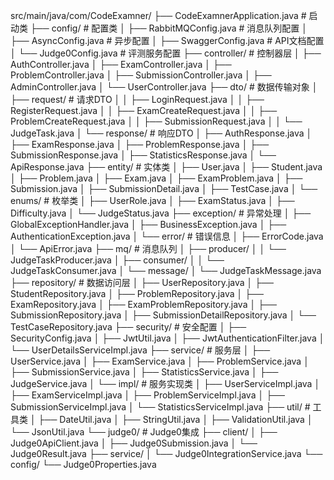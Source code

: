 src/main/java/com/CodeExamner/
├── CodeExamnerApplication.java          # 启动类
├── config/                             # 配置类
│   ├── RabbitMQConfig.java             # 消息队列配置
│   ├── AsyncConfig.java                # 异步配置
│   ├── SwaggerConfig.java              # API文档配置
│   └── Judge0Config.java               # 评测服务配置
├── controller/                         # 控制器层
│   ├── AuthController.java
│   ├── ExamController.java
│   ├── ProblemController.java
│   ├── SubmissionController.java
│   ├── AdminController.java
│   └── UserController.java
├── dto/                               # 数据传输对象
│   ├── request/                       # 请求DTO
│   │   ├── LoginRequest.java
│   │   ├── RegisterRequest.java
│   │   ├── ExamCreateRequest.java
│   │   ├── ProblemCreateRequest.java
│   │   ├── SubmissionRequest.java
│   │   └── JudgeTask.java
│   └── response/                      # 响应DTO
│       ├── AuthResponse.java
│       ├── ExamResponse.java
│       ├── ProblemResponse.java
│       ├── SubmissionResponse.java
│       ├── StatisticsResponse.java
│       └── ApiResponse.java
├── entity/                            # 实体类
│   ├── User.java
│   ├── Student.java
│   ├── Problem.java
│   ├── Exam.java
│   ├── ExamProblem.java
│   ├── Submission.java
│   ├── SubmissionDetail.java
│   ├── TestCase.java
│   └── enums/                         # 枚举类
│       ├── UserRole.java
│       ├── ExamStatus.java
│       ├── Difficulty.java
│       └── JudgeStatus.java
├── exception/                         # 异常处理
│   ├── GlobalExceptionHandler.java
│   ├── BusinessException.java
│   ├── AuthenticationException.java
│   └── error/                         # 错误信息
│       ├── ErrorCode.java
│       └── ApiError.java
├── mq/                                # 消息队列
│   ├── producer/
│   │   └── JudgeTaskProducer.java
│   ├── consumer/
│   │   └── JudgeTaskConsumer.java
│   └── message/
│       └── JudgeTaskMessage.java
├── repository/                        # 数据访问层
│   ├── UserRepository.java
│   ├── StudentRepository.java
│   ├── ProblemRepository.java
│   ├── ExamRepository.java
│   ├── ExamProblemRepository.java
│   ├── SubmissionRepository.java
│   ├── SubmissionDetailRepository.java
│   └── TestCaseRepository.java
├── security/                          # 安全配置
│   ├── SecurityConfig.java
│   ├── JwtUtil.java
│   ├── JwtAuthenticationFilter.java
│   └── UserDetailsServiceImpl.java
├── service/                           # 服务层
│   ├── UserService.java
│   ├── ExamService.java
│   ├── ProblemService.java
│   ├── SubmissionService.java
│   ├── StatisticsService.java
│   ├── JudgeService.java
│   └── impl/                          # 服务实现类
│       ├── UserServiceImpl.java
│       ├── ExamServiceImpl.java
│       ├── ProblemServiceImpl.java
│       ├── SubmissionServiceImpl.java
│       └── StatisticsServiceImpl.java
├── util/                             # 工具类
│   ├── DateUtil.java
│   ├── StringUtil.java
│   ├── ValidationUtil.java
│   └── JsonUtil.java
└── judge0/                           # Judge0集成
    ├── client/
    │   ├── Judge0ApiClient.java
    │   ├── Judge0Submission.java
    │   └── Judge0Result.java
    ├── service/
    │   └── Judge0IntegrationService.java
    └── config/
        └── Judge0Properties.java
